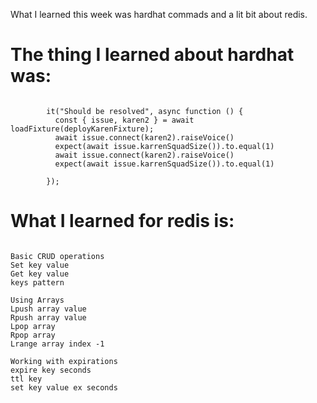 What I learned this week was hardhat commads and a lit bit about redis. 

# The thing I learned about hardhat was: 
```

        it("Should be resolved", async function () {
          const { issue, karen2 } = await loadFixture(deployKarenFixture);
          await issue.connect(karen2).raiseVoice()
          expect(await issue.karrenSquadSize()).to.equal(1)
          await issue.connect(karen2).raiseVoice()
          expect(await issue.karrenSquadSize()).to.equal(1)

        });
```

# What I learned for redis is:

```

Basic CRUD operations
Set key value
Get key value
keys pattern

Using Arrays
Lpush array value
Rpush array value
Lpop array
Rpop array
Lrange array index -1

Working with expirations
expire key seconds
ttl key
set key value ex seconds
